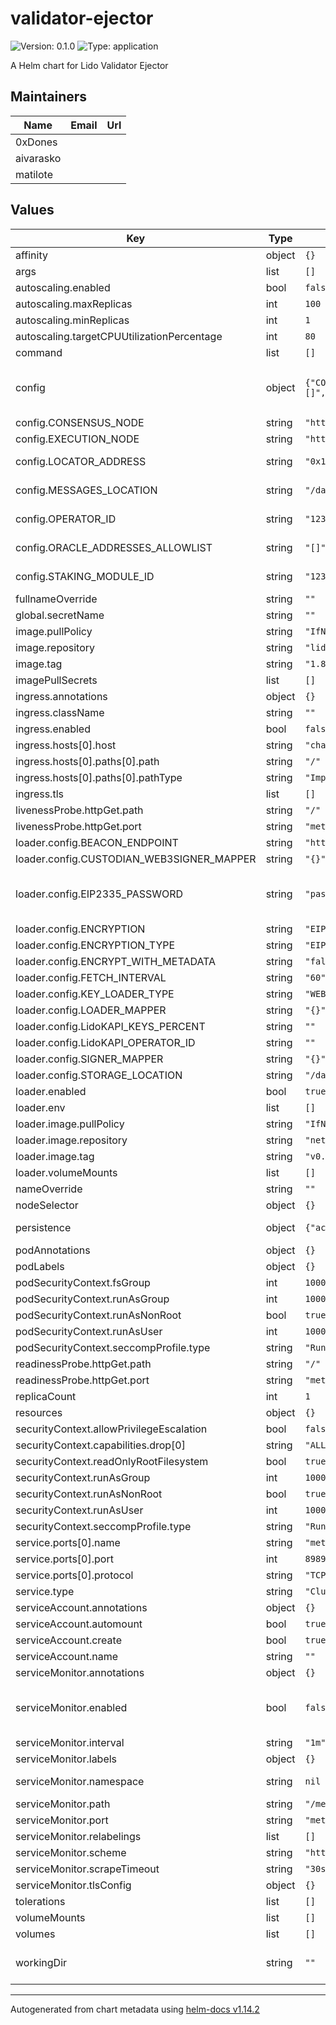 
# validator-ejector

![Version: 0.1.0](https://img.shields.io/badge/Version-0.1.0-informational?style=flat-square) ![Type: application](https://img.shields.io/badge/Type-application-informational?style=flat-square)

A Helm chart for Lido Validator Ejector

## Maintainers

| Name | Email | Url |
| ---- | ------ | --- |
| 0xDones |  |  |
| aivarasko |  |  |
| matilote |  |  |

## Values

| Key | Type | Default | Description |
|-----|------|---------|-------------|
| affinity | object | `{}` |  |
| args | list | `[]` |  |
| autoscaling.enabled | bool | `false` |  |
| autoscaling.maxReplicas | int | `100` |  |
| autoscaling.minReplicas | int | `1` |  |
| autoscaling.targetCPUUtilizationPercentage | int | `80` |  |
| command | list | `[]` | Command and args for the container |
| config | object | `{"CONSENSUS_NODE":"http://localhost:5052","EXECUTION_NODE":"http://localhost:8545","LOCATOR_ADDRESS":"0x12cd349E19Ab2ADBE478Fc538A66C059Cf40CFeC","MESSAGES_LOCATION":"/data/messages","OPERATOR_ID":"123","ORACLE_ADDRESSES_ALLOWLIST":"[]","STAKING_MODULE_ID":"123"}` | Validator Ejector configuration Reference: https://github.com/lidofinance/validator-ejector/tree/main |
| config.CONSENSUS_NODE | string | `"http://localhost:5052"` | Ethereum Consensus Node endpoint |
| config.EXECUTION_NODE | string | `"http://localhost:8545"` | Ethereum Execution Node endpoint |
| config.LOCATOR_ADDRESS | string | `"0x12cd349E19Ab2ADBE478Fc538A66C059Cf40CFeC"` | Address of the Locator contract, can be found in the lido-dao repo |
| config.MESSAGES_LOCATION | string | `"/data/messages"` | Folder to load json exit message files from |
| config.OPERATOR_ID | string | `"123"` | Operator ID in the Node Operators registry, easiest to get from Operators UI |
| config.ORACLE_ADDRESSES_ALLOWLIST | string | `"[]"` | Allowed Oracle addresses to accept transactions |
| config.STAKING_MODULE_ID | string | `"123"` | Staking Module ID for which operator ID is set |
| fullnameOverride | string | `""` |  |
| global.secretName | string | `""` |  |
| image.pullPolicy | string | `"IfNotPresent"` |  |
| image.repository | string | `"lidofinance/validator-ejector"` |  |
| image.tag | string | `"1.8.0"` |  |
| imagePullSecrets | list | `[]` |  |
| ingress.annotations | object | `{}` |  |
| ingress.className | string | `""` |  |
| ingress.enabled | bool | `false` |  |
| ingress.hosts[0].host | string | `"chart-example.local"` |  |
| ingress.hosts[0].paths[0].path | string | `"/"` |  |
| ingress.hosts[0].paths[0].pathType | string | `"ImplementationSpecific"` |  |
| ingress.tls | list | `[]` |  |
| livenessProbe.httpGet.path | string | `"/"` |  |
| livenessProbe.httpGet.port | string | `"metrics"` |  |
| loader.config.BEACON_ENDPOINT | string | `"http://localhost:5052"` |  |
| loader.config.CUSTODIAN_WEB3SIGNER_MAPPER | string | `"{}"` |  |
| loader.config.EIP2335_PASSWORD | string | `"password"` | Password to encrypt exit messages with. Needed only if you encrypt your exit messages, same value should be used in the validator ejector config |
| loader.config.ENCRYPTION | string | `"EIP2335"` |  |
| loader.config.ENCRYPTION_TYPE | string | `"EIP2335"` |  |
| loader.config.ENCRYPT_WITH_METADATA | string | `"false"` |  |
| loader.config.FETCH_INTERVAL | string | `"60"` |  |
| loader.config.KEY_LOADER_TYPE | string | `"WEB3SIGNER"` |  |
| loader.config.LOADER_MAPPER | string | `"{}"` |  |
| loader.config.LidoKAPI_KEYS_PERCENT | string | `""` |  |
| loader.config.LidoKAPI_OPERATOR_ID | string | `""` |  |
| loader.config.SIGNER_MAPPER | string | `"{}"` |  |
| loader.config.STORAGE_LOCATION | string | `"/data/messages"` |  |
| loader.enabled | bool | `true` |  |
| loader.env | list | `[]` |  |
| loader.image.pullPolicy | string | `"IfNotPresent"` |  |
| loader.image.repository | string | `"nethermindeth/eth-exit-messages"` |  |
| loader.image.tag | string | `"v0.0.26"` |  |
| loader.volumeMounts | list | `[]` |  |
| nameOverride | string | `""` |  |
| nodeSelector | object | `{}` |  |
| persistence | object | `{"accessModes":["ReadWriteOnce"],"enabled":false,"mountPath":"/data","size":"10Gi","storageClassName":""}` | Set persistence to true to enable persistent storage for the application. |
| podAnnotations | object | `{}` |  |
| podLabels | object | `{}` |  |
| podSecurityContext.fsGroup | int | `1000` |  |
| podSecurityContext.runAsGroup | int | `1000` |  |
| podSecurityContext.runAsNonRoot | bool | `true` |  |
| podSecurityContext.runAsUser | int | `1000` |  |
| podSecurityContext.seccompProfile.type | string | `"RuntimeDefault"` |  |
| readinessProbe.httpGet.path | string | `"/"` |  |
| readinessProbe.httpGet.port | string | `"metrics"` |  |
| replicaCount | int | `1` |  |
| resources | object | `{}` |  |
| securityContext.allowPrivilegeEscalation | bool | `false` |  |
| securityContext.capabilities.drop[0] | string | `"ALL"` |  |
| securityContext.readOnlyRootFilesystem | bool | `true` |  |
| securityContext.runAsGroup | int | `1000` |  |
| securityContext.runAsNonRoot | bool | `true` |  |
| securityContext.runAsUser | int | `1000` |  |
| securityContext.seccompProfile.type | string | `"RuntimeDefault"` |  |
| service.ports[0].name | string | `"metrics"` |  |
| service.ports[0].port | int | `8989` |  |
| service.ports[0].protocol | string | `"TCP"` |  |
| service.type | string | `"ClusterIP"` |  |
| serviceAccount.annotations | object | `{}` |  |
| serviceAccount.automount | bool | `true` |  |
| serviceAccount.create | bool | `true` |  |
| serviceAccount.name | string | `""` |  |
| serviceMonitor.annotations | object | `{}` | Additional ServiceMonitor annotations |
| serviceMonitor.enabled | bool | `false` | If true, a ServiceMonitor CRD is created for a prometheus operator. https://github.com/coreos/prometheus-operator |
| serviceMonitor.interval | string | `"1m"` | ServiceMonitor scrape interval |
| serviceMonitor.labels | object | `{}` | Additional ServiceMonitor labels |
| serviceMonitor.namespace | string | `nil` | Alternative namespace for ServiceMonitor |
| serviceMonitor.path | string | `"/metrics"` | Path to scrape |
| serviceMonitor.port | string | `"metrics"` | Port name |
| serviceMonitor.relabelings | list | `[]` | ServiceMonitor relabelings |
| serviceMonitor.scheme | string | `"http"` | ServiceMonitor scheme |
| serviceMonitor.scrapeTimeout | string | `"30s"` | ServiceMonitor scrape timeout |
| serviceMonitor.tlsConfig | object | `{}` | ServiceMonitor TLS configuration |
| tolerations | list | `[]` |  |
| volumeMounts | list | `[]` |  |
| volumes | list | `[]` |  |
| workingDir | string | `""` | Working directory for the container. If not set, the container's default will be used. |

----------------------------------------------
Autogenerated from chart metadata using [helm-docs v1.14.2](https://github.com/norwoodj/helm-docs/releases/v1.14.2)
